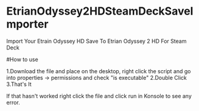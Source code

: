 # EtrianOdyssey2HDSteamDeckSaveImporter
Import Your Etrain Odyssey HD Save To Etrian Odyssey 2 HD For Steam Deck


#How to use

1.Download the file and place on the desktop, right click the script and go into properties -> permissions and check "is executable"
2.Double Click 
3.That's It

If that hasn't worked right click the file and click run in Konsole to see any error.
